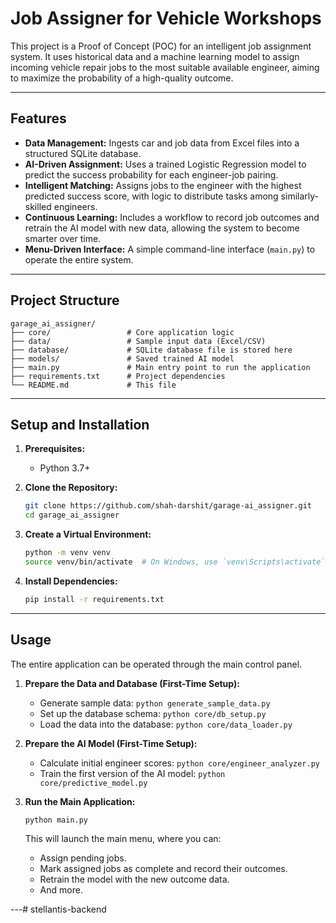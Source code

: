 # Job Assigner for Vehicle Workshops

This project is a Proof of Concept (POC) for an intelligent job assignment system. It uses historical data and a machine learning model to assign incoming vehicle repair jobs to the most suitable available engineer, aiming to maximize the probability of a high-quality outcome.

---

## Features

* **Data Management:** Ingests car and job data from Excel files into a structured SQLite database.
* **AI-Driven Assignment:** Uses a trained Logistic Regression model to predict the success probability for each engineer-job pairing.
* **Intelligent Matching:** Assigns jobs to the engineer with the highest predicted success score, with logic to distribute tasks among similarly-skilled engineers.
* **Continuous Learning:** Includes a workflow to record job outcomes and retrain the AI model with new data, allowing the system to become smarter over time.
* **Menu-Driven Interface:** A simple command-line interface (`main.py`) to operate the entire system.

---

## Project Structure

```
garage_ai_assigner/
├── core/                 # Core application logic
├── data/                 # Sample input data (Excel/CSV)
├── database/             # SQLite database file is stored here
├── models/               # Saved trained AI model
├── main.py               # Main entry point to run the application
├── requirements.txt      # Project dependencies
└── README.md             # This file
```

---

## Setup and Installation

1.  **Prerequisites:**
    * Python 3.7+

2.  **Clone the Repository:**
    ```bash
    git clone https://github.com/shah-darshit/garage-ai_assigner.git
    cd garage_ai_assigner
    ```

3.  **Create a Virtual Environment:**
    ```bash
    python -m venv venv
    source venv/bin/activate  # On Windows, use `venv\Scripts\activate`
    ```

4.  **Install Dependencies:**
    ```bash
    pip install -r requirements.txt
    ```

---

## Usage

The entire application can be operated through the main control panel.

1.  **Prepare the Data and Database (First-Time Setup):**
    * Generate sample data: `python generate_sample_data.py`
    * Set up the database schema: `python core/db_setup.py`
    * Load the data into the database: `python core/data_loader.py`

2.  **Prepare the AI Model (First-Time Setup):**
    * Calculate initial engineer scores: `python core/engineer_analyzer.py`
    * Train the first version of the AI model: `python core/predictive_model.py`

3.  **Run the Main Application:**
    ```bash
    python main.py
    ```
    This will launch the main menu, where you can:
    * Assign pending jobs.
    * Mark assigned jobs as complete and record their outcomes.
    * Retrain the model with the new outcome data.
    * And more.

---#   s t e l l a n t i s - b a c k e n d  
 